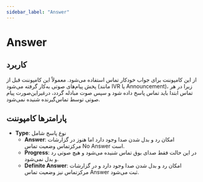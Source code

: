```yaml
---
sidebar_label: "Answer"
---
```



# Answer

## کاربرد

از این کامپوننت برای جواب خودكار تماس استفاده می‌‌شود. معمولاً این کامپوننت قبل از پخش پیام‌های صوتی به‌کار گرفته می‌‌شود (مانند IVR یا Announcement)، زیرا در هر تماس ابتدا باید تماس پاسخ داده شود و سپس صوت مبادله گردد، درغیراین‌‌صورت پیام صوتی توسط تماس‌گیرنده شنیده نمی‌‌شود.


## پارامترها کامپوننت

- **Type**: نوع پاسخ شامل
	- **Answer**: امکان رد‌ و بدل شدن صدا وجود دارد اما هنوز در گزارشات مرکزتماس وضعیت تماس No Answer است.
	- **Progress**: در این حالت فقط صدای بوق تماس شنیده می‌شود و هیچ صوتی رد و بدل نمی‌شود.
	- **Definite Answer**: امکان رد و ‌بدل شدن صدا وجود دارد و در گزارشات مرکزتماس نیز وضعیت تماس Answer ثبت می‌شود.
